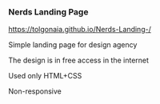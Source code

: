 ### Nerds Landing Page

https://tolgonaia.github.io/Nerds-Landing-/

Simple landing page for design agency

The design is in free access in the internet

Used only HTML+CSS

Non-responsive

